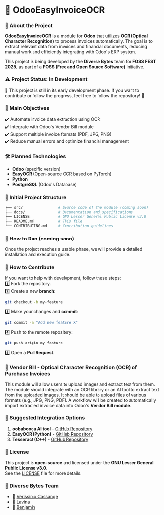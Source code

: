 # 📄 OdooEasyInvoiceOCR  

### 🚀 About the Project  
**OdooEasyInvoiceOCR** is a module for **Odoo** that utilizes **OCR (Optical Character Recognition)** to process invoices automatically. The goal is to extract relevant data from invoices and financial documents, reducing manual work and efficiently integrating with Odoo's ERP system.  

This project is being developed by the **Diverse Bytes** team for **FOSS FEST 2025**, as part of a **FOSS (Free and Open Source Software)** initiative.  

### ⚠️ Project Status: **In Development**  
🚧 This project is still in its early development phase. If you want to contribute or follow the progress, feel free to follow the repository! 🚧  

### 📌 Main Objectives  
✔️ Automate invoice data extraction using OCR  
✔️ Integrate with Odoo's Vendor Bill module  
✔️ Support multiple invoice formats (PDF, JPG, PNG)  
✔️ Reduce manual errors and optimize financial management  

### 🛠️ Planned Technologies  
- **Odoo** (specific version)  
- **EasyOCR** (Open-source OCR based on PyTorch)  
- **Python**  
- **PostgreSQL** (Odoo's Database)  

### 📂 Initial Project Structure  
```bash  
├── src/                # Source code of the module (coming soon)  
├── docs/               # Documentation and specifications  
├── LICENSE             # GNU Lesser General Public License v3.0  
├── README.md           # This file  
└── CONTRIBUTING.md     # Contribution guidelines  
```

### 🔧 How to Run (coming soon)  
Once the project reaches a usable phase, we will provide a detailed installation and execution guide.  

### 🤝 How to Contribute  
If you want to help with development, follow these steps:  
1️⃣ Fork the repository.  
2️⃣ Create a new **branch**:  
   ```bash  
   git checkout -b my-feature  
   ```  
3️⃣ Make your changes and **commit**:  
   ```bash  
   git commit -m "Add new feature X"  
   ```  
4️⃣ Push to the remote repository:  
   ```bash  
   git push origin my-feature  
   ```  
5️⃣ Open a **Pull Request**.  

### 🔄 Vendor Bill - Optical Character Recognition (OCR) of Purchase Invoices  
This module will allow users to upload images and extract text from them. The module should integrate with an OCR library or an AI tool to extract text from the uploaded images. It should be able to upload files of various formats (e.g., JPG, PNG, PDF). A workflow will be created to automatically import extracted invoice data into Odoo's **Vendor Bill module**.  

### 🔄 Suggested Integration Options  
1) **oobabooga AI tool** - [GitHub Repository](https://github.com/oobabooga/text-generation-webui)  
2) **EasyOCR (Python)** - [GitHub Repository](https://github.com/JaidedAI/EasyOCR)  
3) **Tesseract (C++)** - [GitHub Repository](https://github.com/tesseract-ocr/tesseract)  

### 📜 License  
This project is **open-source** and licensed under the **GNU Lesser General Public License v3.0**.  
See the [LICENSE](LICENSE) file for more details.  

### 📝 Diverse Bytes Team  
- 👤 [Verissimo Cassange](https://github.com/vec21)  
- 👤 [Lavina](https://github.com/Lavina774)  
- 👤 [Benjamin](https://github.com/)  